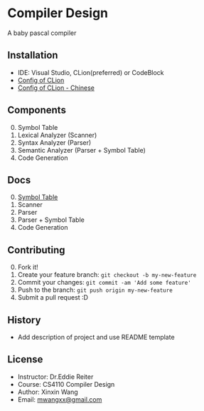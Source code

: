 # Compiler Design

A baby pascal compiler

## Installation

+ IDE: Visual Studio, CLion(preferred) or CodeBlock
+ [Config of CLion](http://stackoverflow.com/questions/33267305/how-to-setup-clion-for-compile-and-run)
+ [Config of CLion - Chinese](http://blog.csdn.net/shouwangzhelv/article/details/54919235)

## Components

0. Symbol Table
1. Lexical Analyzer (Scanner)
2. Syntax Analyzer  (Parser)
3. Semantic Analyzer (Parser + Symbol Table)
4. Code Generation 

## Docs

0. [Symbol Table](./demos/symbol-table-demo/SymTable.md)
1. Scanner
2. Parser
3. Parser + Symbol Table
4. Code Generation 

## Contributing

0. Fork it!
1. Create your feature branch: `git checkout -b my-new-feature`
2. Commit your changes: `git commit -am 'Add some feature'`
3. Push to the branch: `git push origin my-new-feature`
4. Submit a pull request :D

## History

+ Add description of project and use README template

## License

+ Instructor: Dr.Eddie Reiter
+ Course: CS4110 Compiler Design
+ Author: Xinxin Wang
+ Email: mwangxx@gmail.com